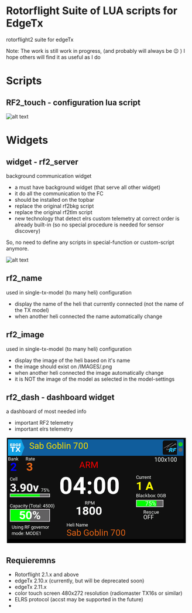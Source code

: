 # Rotorflight Suite of LUA scripts for EdgeTx

rotorflight2 suite for edgeTx

Note: The work is still work in progress, (and probably will always be 😉 ) 
I hope others will find it as useful as I do

# Scripts

## RF2_touch - configuration lua script

![alt text](image.png)

# Widgets

## widget - rf2_server
background communication widget

* a must have background widget (that serve all other widget)
* it do all the communication to the FC
* should be installed on the topbar
* replace the original rf2bkg script
* replace the original rf2tlm script 
* new technology that detect elrs custom telemetry at correct order is already built-in (so no special procedure is needed for sensor discovery)

So, no need to define any scripts in special-function or custom-script anymore.

![alt text](image-1.png)


## rf2_name
used in single-tx-model (to many heli) configuration

* display the name of the heli that currently connected (not the name of the TX model)
* when another heli connected the name automatically change 


## rf2_image
used in single-tx-model (to many heli) configuration

* display the image of the heli based on it's name
* the image should exist on /IMAGES/<craft-name>.png
* when another heli connected the image automatically change
* it is NOT the image of the model as selected in the model-settings


## rf2_dash - dashboard widget
a dashboard of most needed info
* important RF2 telemetry 
* important elrs telemetry

![alt text](docs/img/image-4.png)

## Requieremns
* Rotorflight 2.1.x and above
* edgeTx 2.10.x (currently, but will be deprecated soon)
* edgeTx 2.11.x
* color touch screen 480x272 resolution (radiomaster TX16s or similar)
* ELRS protocol (accst may be supported in the future)
* 
